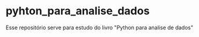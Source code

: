 # pyhton_para_analise_dados
Esse repositório serve para estudo do livro "Python para analise de dados"
